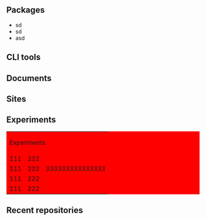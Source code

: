 ## Packages
 - sd
 - sd
 - asd

## CLI tools

## Documents

## Sites

## Experiments


<table border="0" bgcolor="red">
  <tr>
    <td colspan="3"><p>Experiments</p></td>
  </tr>
  <tr>
    <td>111</td>
    <td>222</td>
  </tr>
  <tr>
    <td>111</td>
    <td>222</td>
    <td>333333333333333</td>
  </tr>
  <tr>
    <td>111</td>
    <td>222</td>
  </tr>
  <tr>
    <td>111</td>
    <td>222</td>
  </tr>
</table>


## Recent repositories
